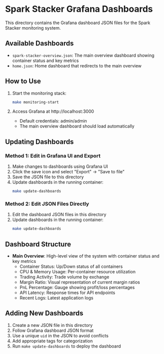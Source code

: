 # Spark Stacker Grafana Dashboards

This directory contains the Grafana dashboard JSON files for the Spark Stacker monitoring system.

## Available Dashboards

- `spark-stacker-overview.json`: The main overview dashboard showing container status and key metrics
- `home.json`: Home dashboard that redirects to the main overview

## How to Use

1. Start the monitoring stack:
   ```bash
   make monitoring-start
   ```

2. Access Grafana at http://localhost:3000
   - Default credentials: admin/admin
   - The main overview dashboard should load automatically

## Updating Dashboards

### Method 1: Edit in Grafana UI and Export

1. Make changes to dashboards using Grafana UI
2. Click the save icon and select "Export" → "Save to file"
3. Save the JSON file to this directory
4. Update dashboards in the running container:
   ```bash
   make update-dashboards
   ```

### Method 2: Edit JSON Files Directly

1. Edit the dashboard JSON files in this directory
2. Update dashboards in the running container:
   ```bash
   make update-dashboards
   ```

## Dashboard Structure

- **Main Overview**: High-level view of the system with container status and key metrics
  - Container Status: Up/Down status of all containers
  - CPU & Memory Usage: Per-container resource utilization
  - Trading Activity: Trade volume by exchange
  - Margin Ratio: Visual representation of current margin ratios
  - PnL Percentage: Gauge showing profit/loss percentages
  - API Latency: Response times for API endpoints
  - Recent Logs: Latest application logs

## Adding New Dashboards

1. Create a new JSON file in this directory
2. Follow Grafana dashboard JSON format
3. Use a unique `uid` in the JSON to avoid conflicts
4. Add appropriate tags for categorization
5. Run `make update-dashboards` to deploy the dashboard
